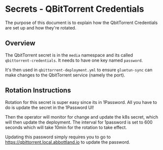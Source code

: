 # Secrets - QBitTorrent Credentials

The purpose of this document is to explain how the QbitTorrent Credentials are set up and how they're rotated.

## Overview

The QbitTorrent secret is in the `media` namespace and its called `qbittorrent-credentials`. It needs to have one key named `password`.

It's then used in `qbittorrent-deployment.yml` to ensure `gluetun-sync` can make changes to the QbitTorrent service (namely the port).

## Rotation Instructions

Rotation for this secret is super easy since its in 1Password. All you have to do is update the secret in the 1Password UI!

Then the operator will monitor for change and update the k8s secret, which will then update the deployment.  The interval for 1password is set to 600 seconds which will take 10min for the rotation to take effect.

Updating this password simply requires you to go to https://qbittorrent.local.abbottland.io to update the password.